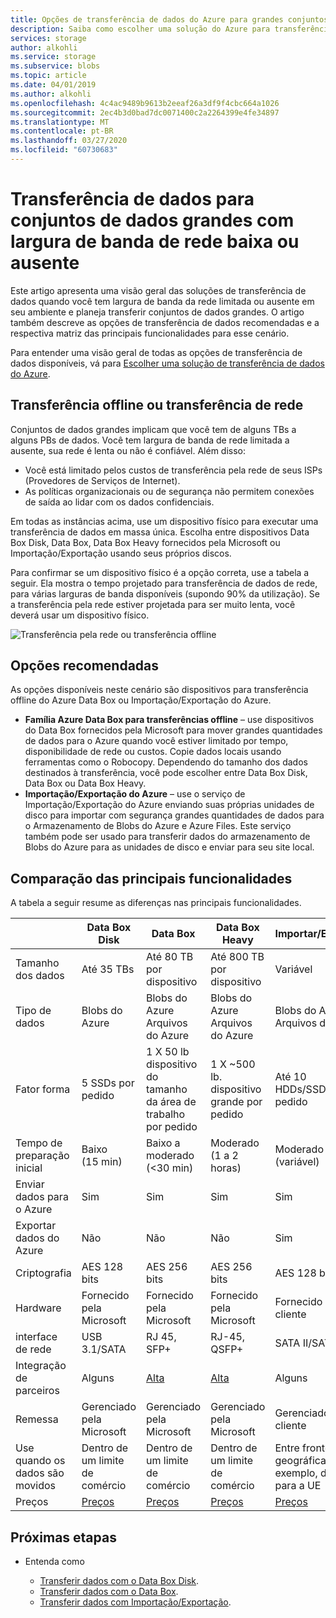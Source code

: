 ```yaml
---
title: Opções de transferência de dados do Azure para grandes conjuntos de dados com largura de banda de rede ou nenhuma | Microsoft Docs
description: Saiba como escolher uma solução do Azure para transferência de dados quando você tem uma largura de banda de rede limitada ou ausente em seu ambiente e você planeja transferir grandes conjuntos de dados.
services: storage
author: alkohli
ms.service: storage
ms.subservice: blobs
ms.topic: article
ms.date: 04/01/2019
ms.author: alkohli
ms.openlocfilehash: 4c4ac9489b9613b2eeaf26a3df9f4cbc664a1026
ms.sourcegitcommit: 2ec4b3d0bad7dc0071400c2a2264399e4fe34897
ms.translationtype: MT
ms.contentlocale: pt-BR
ms.lasthandoff: 03/27/2020
ms.locfileid: "60730683"
---
```

# <a name="data-transfer-for-large-datasets-with-low-or-no-network-bandwidth"></a>Transferência de dados para conjuntos de dados grandes com largura de banda de rede baixa ou ausente
 
Este artigo apresenta uma visão geral das soluções de transferência de dados quando você tem largura de banda da rede limitada ou ausente em seu ambiente e planeja transferir conjuntos de dados grandes. O artigo também descreve as opções de transferência de dados recomendadas e a respectiva matriz das principais funcionalidades para esse cenário.

Para entender uma visão geral de todas as opções de transferência de dados disponíveis, vá para [Escolher uma solução de transferência de dados do Azure](storage-choose-data-transfer-solution.md).

## <a name="offline-transfer-or-network-transfer"></a>Transferência offline ou transferência de rede

Conjuntos de dados grandes implicam que você tem de alguns TBs a alguns PBs de dados. Você tem largura de banda de rede limitada a ausente, sua rede é lenta ou não é confiável. Além disso:

- Você está limitado pelos custos de transferência pela rede de seus ISPs (Provedores de Serviços de Internet).
- As políticas organizacionais ou de segurança não permitem conexões de saída ao lidar com os dados confidenciais.

Em todas as instâncias acima, use um dispositivo físico para executar uma transferência de dados em massa única. Escolha entre dispositivos Data Box Disk, Data Box, Data Box Heavy fornecidos pela Microsoft ou Importação/Exportação usando seus próprios discos.

Para confirmar se um dispositivo físico é a opção correta, use a tabela a seguir. Ela mostra o tempo projetado para transferência de dados de rede, para várias larguras de banda disponíveis (supondo 90% da utilização). Se a transferência pela rede estiver projetada para ser muito lenta, você deverá usar um dispositivo físico.  

![Transferência pela rede ou transferência offline](media/storage-solution-large-dataset-low-network/storage-network-or-offline-transfer.png)

## <a name="recommended-options"></a>Opções recomendadas

As opções disponíveis neste cenário são dispositivos para transferência offline do Azure Data Box ou Importação/Exportação do Azure.

- **Família Azure Data Box para transferências offline** – use dispositivos do Data Box fornecidos pela Microsoft para mover grandes quantidades de dados para o Azure quando você estiver limitado por tempo, disponibilidade de rede ou custos. Copie dados locais usando ferramentas como o Robocopy. Dependendo do tamanho dos dados destinados à transferência, você pode escolher entre Data Box Disk, Data Box ou Data Box Heavy.
- **Importação/Exportação do Azure** – use o serviço de Importação/Exportação do Azure enviando suas próprias unidades de disco para importar com segurança grandes quantidades de dados para o Armazenamento de Blobs do Azure e Azure Files. Este serviço também pode ser usado para transferir dados do armazenamento de Blobs do Azure para as unidades de disco e enviar para seu site local.

## <a name="comparison-of-key-capabilities"></a>Comparação das principais funcionalidades

A tabela a seguir resume as diferenças nas principais funcionalidades.

|                                     |    Data Box Disk      |    Data Box                                      |    Data Box Heavy              |    Importar/Exportar                       |
|-------------------------------------|---------------------------------|--------------------------------------------------|------------------------------------------|----------------------------------------|
|    Tamanho dos dados                        |    Até 35 TBs                 |    Até 80 TB por dispositivo                       |    Até 800 TB por dispositivo               |    Variável                            |
|    Tipo de dados                        |    Blobs do Azure                  |    Blobs do Azure<br>Arquivos do Azure                    |    Blobs do Azure<br>Arquivos do Azure            |    Blobs do Azure<br>Arquivos do Azure          |
|    Fator forma                      |    5 SSDs por pedido             |    1 X 50 lb dispositivo do tamanho da área de trabalho por pedido    |    1 X ~500 lb. dispositivo grande por pedido    |    Até 10 HDDs/SSDs por pedido        |
|    Tempo de preparação inicial               |    Baixo <br>(15 min)            |    Baixo a moderado <br> (<30 min)               |    Moderado<br>(1 a 2 horas)               |    Moderado a difícil<br>(variável) |
|    Enviar dados para o Azure               |    Sim                          |    Sim                                           |    Sim                                   |    Sim                                 |
|    Exportar dados do Azure           |    Não                           |    Não                                            |    Não                                    |    Sim                                 |
|    Criptografia                       |    AES 128 bits                  |    AES 256 bits                                   |    AES 256 bits                           |    AES 128 bits                         |
|    Hardware                         |     Fornecido pela Microsoft          |    Fornecido pela Microsoft                            |    Fornecido pela Microsoft                    |    Fornecido pelo cliente                   |
|    interface de rede                |    USB 3.1/SATA                 |    RJ 45, SFP+                                   |    RJ-45, QSFP+                           |    SATA II/SATA III                    |
|    Integração de parceiros              |    Alguns                         |    [Alta](https://azuremarketplace.microsoft.com/campaigns/databox/azure-data-box)                                          |    [Alta](https://azuremarketplace.microsoft.com/campaigns/databox/azure-data-box)                                  |    Alguns                                |
|    Remessa                         |    Gerenciado pela Microsoft            |    Gerenciado pela Microsoft                             |    Gerenciado pela Microsoft                     |    Gerenciado pelo cliente                    |
| Use quando os dados são movidos         |Dentro de um limite de comércio|Dentro de um limite de comércio|Dentro de um limite de comércio|Entre fronteiras geográficas, por exemplo, dos EUA para a UE|
|    Preços                          |    [Preços](https://azure.microsoft.com/pricing/details/databox/disk/)                    |   [Preços](https://azure.microsoft.com/pricing/details/storage/databox/)                                      |  [Preços](https://azure.microsoft.com/pricing/details/storage/databox/heavy/)                               |   [Preços](https://azure.microsoft.com/pricing/details/storage-import-export/)                            |


## <a name="next-steps"></a>Próximas etapas

- Entenda como

    - [Transferir dados com o Data Box Disk](https://docs.microsoft.com/azure/databox/data-box-disk-quickstart-portal).
    - [Transferir dados com o Data Box](https://docs.microsoft.com/azure/databox/data-box-quickstart-portal).
    - [Transferir dados com Importação/Exportação](/azure/storage/common/storage-import-export-data-to-blobs).
